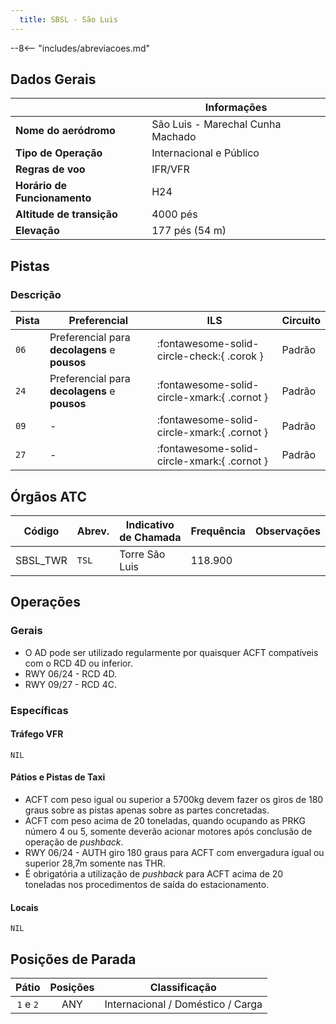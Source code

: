 ```yaml
---
  title: SBSL - São Luis
---
```


--8<-- "includes/abreviacoes.md"

## Dados Gerais

|                              | Informações                          |
|------------------------------|--------------------------------------|
| **Nome do aeródromo**        | São Luis - Marechal Cunha Machado    |
| **Tipo de Operação**         | Internacional e Público              |
| **Regras de voo**            | IFR/VFR                              |
| **Horário de Funcionamento** | H24                                  |
| **Altitude de transição**    | 4000 pés                             |
| **Elevação**                 | 177 pés (54 m)                       |

## Pistas

### Descrição

| Pista | Preferencial  | ILS                                         | Circuito   |
|-------|---------------|---------------------------------------------|------------|
| `06`  | Preferencial para **decolagens** e **pousos** | :fontawesome-solid-circle-check:{ .corok }    | Padrão     |
| `24`  | Preferencial para **decolagens** e **pousos** | :fontawesome-solid-circle-xmark:{ .cornot } | Padrão     |
| `09`  | -             | :fontawesome-solid-circle-xmark:{ .cornot }    | Padrão     |
| `27`  | -             | :fontawesome-solid-circle-xmark:{ .cornot } | Padrão     | 

<!--
### Configurações

| Configuração | Decolagem   | Pouso       | Observações                                                                                     |
| ------------ | ----------- | ----------- | ----------------------------------------------------------------------------------------------- |
| **LESTE**    | `11L` `11R` | `11L` `11R` | Prioriza-se a `11L` nas saídas para o setor **NORTE** e a `11R` nas saídas para o setor **SUL** |
| **OESTE**    | `29L` `29R` | `29L` `29R` | Prioriza-se a `29R` nas saídas para o setor **NORTE** e a `29L` nas saídas para o setor **SUL** |
-->

## Órgãos ATC

| Código     | Abrev. | Indicativo de Chamada | Frequência | Observações |
| ---------- | ------ | --------------------- | ---------- | ----------- |
| SBSL_TWR   | `TSL`  | Torre São Luis        | 118.900    |             |

## Operações

### Gerais

- O AD pode ser utilizado regularmente por quaisquer ACFT compatíveis com o RCD 4D ou inferior.
- RWY 06/24 - RCD 4D.
- RWY 09/27 - RCD 4C.

### Específicas

#### Tráfego VFR

`NIL`

#### Pátios e Pistas de Taxi

- ACFT com peso igual ou superior a 5700kg devem fazer os giros de 180 graus sobre as pistas apenas sobre as partes concretadas.
- ACFT com peso acima de 20 toneladas, quando ocupando as PRKG número 4 ou 5, somente deverão acionar motores após conclusão de operação de *pushback*.
- RWY 06/24 - AUTH giro 180 graus para ACFT com envergadura igual ou superior 28,7m somente nas THR.
- É obrigatória a utilização de *pushback* para ACFT acima de 20 toneladas nos procedimentos de saída do estacionamento.

#### Locais

`NIL`

## Posições de Parada

| Pátio     | Posições  | Classificação                     |
|:---------:|:---------:|-----------------------------------|
| `1` e `2` | ANY       | Internacional / Doméstico / Carga |